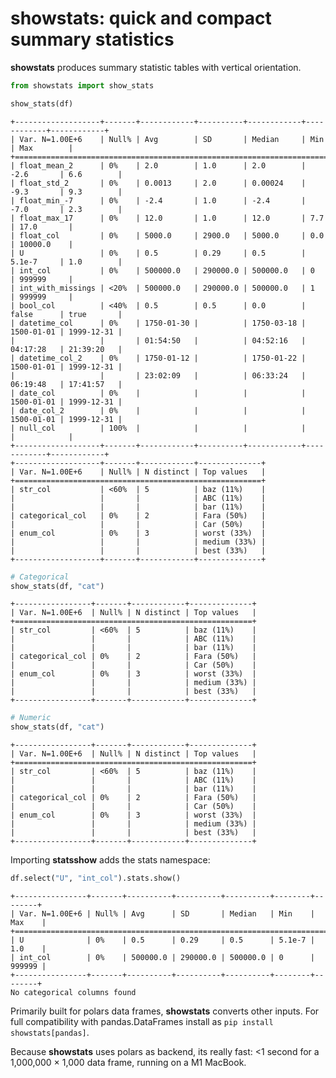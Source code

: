 # showstats: quick and compact summary statistics


**showstats** produces summary statistic tables with vertical
orientation.

``` python
from showstats import show_stats

show_stats(df)
```

    +-------------------+-------+------------+----------+------------+------------+------------+
    | Var. N=1.00E+6    | Null% | Avg        | SD       | Median     | Min        | Max        |
    +==========================================================================================+
    | float_mean_2      | 0%    | 2.0        | 1.0      | 2.0        | -2.6       | 6.6        |
    | float_std_2       | 0%    | 0.0013     | 2.0      | 0.00024    | -9.3       | 9.3        |
    | float_min_-7      | 0%    | -2.4       | 1.0      | -2.4       | -7.0       | 2.3        |
    | float_max_17      | 0%    | 12.0       | 1.0      | 12.0       | 7.7        | 17.0       |
    | float_col         | 0%    | 5000.0     | 2900.0   | 5000.0     | 0.0        | 10000.0    |
    | U                 | 0%    | 0.5        | 0.29     | 0.5        | 5.1e-7     | 1.0        |
    | int_col           | 0%    | 500000.0   | 290000.0 | 500000.0   | 0          | 999999     |
    | int_with_missings | <20%  | 500000.0   | 290000.0 | 500000.0   | 1          | 999999     |
    | bool_col          | <40%  | 0.5        | 0.5      | 0.0        | false      | true       |
    | datetime_col      | 0%    | 1750-01-30 |          | 1750-03-18 | 1500-01-01 | 1999-12-31 |
    |                   |       | 01:54:50   |          | 04:52:16   | 04:17:28   | 21:39:20   |
    | datetime_col_2    | 0%    | 1750-01-12 |          | 1750-01-22 | 1500-01-01 | 1999-12-31 |
    |                   |       | 23:02:09   |          | 06:33:24   | 06:19:48   | 17:41:57   |
    | date_col          | 0%    |            |          |            | 1500-01-01 | 1999-12-31 |
    | date_col_2        | 0%    |            |          |            | 1500-01-01 | 1999-12-31 |
    | null_col          | 100%  |            |          |            |            |            |
    +-------------------+-------+------------+----------+------------+------------+------------+
    +-------------------+-------+------------+--------------+
    | Var. N=1.00E+6    | Null% | N distinct | Top values   |
    +=======================================================+
    | str_col           | <60%  | 5          | baz (11%)    |
    |                   |       |            | ABC (11%)    |
    |                   |       |            | bar (11%)    |
    | categorical_col   | 0%    | 2          | Fara (50%)   |
    |                   |       |            | Car (50%)    |
    | enum_col          | 0%    | 3          | worst (33%)  |
    |                   |       |            | medium (33%) |
    |                   |       |            | best (33%)   |
    +-------------------+-------+------------+--------------+

``` python
# Categorical
show_stats(df, "cat")
```

    +-----------------+-------+------------+--------------+
    | Var. N=1.00E+6  | Null% | N distinct | Top values   |
    +=====================================================+
    | str_col         | <60%  | 5          | baz (11%)    |
    |                 |       |            | ABC (11%)    |
    |                 |       |            | bar (11%)    |
    | categorical_col | 0%    | 2          | Fara (50%)   |
    |                 |       |            | Car (50%)    |
    | enum_col        | 0%    | 3          | worst (33%)  |
    |                 |       |            | medium (33%) |
    |                 |       |            | best (33%)   |
    +-----------------+-------+------------+--------------+

``` python
# Numeric
show_stats(df, "cat")
```

    +-----------------+-------+------------+--------------+
    | Var. N=1.00E+6  | Null% | N distinct | Top values   |
    +=====================================================+
    | str_col         | <60%  | 5          | baz (11%)    |
    |                 |       |            | ABC (11%)    |
    |                 |       |            | bar (11%)    |
    | categorical_col | 0%    | 2          | Fara (50%)   |
    |                 |       |            | Car (50%)    |
    | enum_col        | 0%    | 3          | worst (33%)  |
    |                 |       |            | medium (33%) |
    |                 |       |            | best (33%)   |
    +-----------------+-------+------------+--------------+

Importing **statsshow** adds the stats namespace:

``` python
df.select("U", "int_col").stats.show()
```

    +----------------+-------+----------+----------+----------+--------+--------+
    | Var. N=1.00E+6 | Null% | Avg      | SD       | Median   | Min    | Max    |
    +===========================================================================+
    | U              | 0%    | 0.5      | 0.29     | 0.5      | 5.1e-7 | 1.0    |
    | int_col        | 0%    | 500000.0 | 290000.0 | 500000.0 | 0      | 999999 |
    +----------------+-------+----------+----------+----------+--------+--------+
    No categorical columns found

Primarily built for polars data frames, **showstats** converts other
inputs. For full compatibility with pandas.DataFrames install as
`pip install showstats[pandas]`.

Because **showstats** uses polars as backend, its really fast: \<1
second for a 1,000,000 × 1,000 data frame, running on a M1 MacBook.
